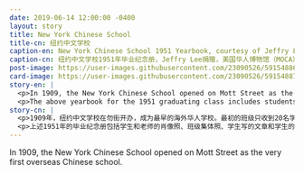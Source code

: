 ```yaml
---
date: 2019-06-14 12:00:00 -0400
layout: story
title: New York Chinese School
title-cn: 纽约中文学校
caption-en: New York Chinese School 1951 Yearbook, courtesy of Jeffry Lee, Museum of Chinese in America (MOCA) Collection
caption-cn: 纽约中文学校1951年毕业纪念册，Jeffry Lee捐赠，美国华人博物馆（MOCA）馆藏
post-image: https://user-images.githubusercontent.com/23090526/59154886-87ad3800-8a4a-11e9-8bcd-48dfe364bd4f.jpg
card-image: https://user-images.githubusercontent.com/23090526/59154887-88de6500-8a4a-11e9-9ec0-9880725237b2.jpg
story-en: |
  <p>In 1909, the New York Chinese School opened on Mott Street as the very first overseas Chinese school. Its original class consisted of only twenty students, but today the school serves more than 3,000. Located in the Chinese Community Centre along with the CCBA, the school is a non-profit, community-based organization and has been chartered by the New York State Education Department since 1967. Today, the New York Chinese School provides afterschool and weekend Chinese education for students K-12 and for adults, spanning from language to poetry, calligraphy, and performing arts. While the school opened with Chinese students in mind, today the rise of China as a global economy and parents’ desire to give their students a leg up through a Mandarin education has resulted in a rise of students from a variety of backgrounds learning at the school.</p>
  <p>The above yearbook for the 1951 graduating class includes students’ and teachers’ portraits, class photos, essays written by the students, and candid photographs of student life. In the beginning of the yearbook, teachers express their concerns over the political turmoil overseas and the intense educational expectations for their students. They describe how China’s belief in education as the foundation of a country makes their task to not only educate their students but foster in them a family-country collective consciousness. Photographs of field trips, sports, speech competitions, and other games contrast these serious messages, along with student speeches, argumentative essays, letters, prose, and even a note asking for leave.</p>
story-cn: |
  <p>1909年，纽约中文学校在勿街开办，成为最早的海外华人学校。最初的班级只收到20名学生，但现在学校有3000多名学生。位于华人社区中心，跟纽约中华公所(CCBA)在一起，该学校是一所以社区为基础的非营利机构，自1967年起得到纽约州教育局特许。目前，纽约中文学校为K-12年级的学生和成年人提供放学后和周末的中文教育，课程从语言到诗歌、书法和表演艺术。虽然学校是本来是为中国学生开办的，但今天中国作为一个全球经济大国而崛起，家长们都想让自己的孩子通过学习中文提高自己，于是不断有各种背景的学生来到学校学习。</p>
  <p>上述1951年的毕业纪念册包括学生和老师的肖像照、班级集体照、学生写的文章和学生的日常生活照。在纪念册的开头，老师们表达了对海外政治动荡的担忧和对他们的学生强烈的教育期望。他们写到中国对于教育作为一个国家的基础的信念是如何使他们的工作不仅仅是教育他们的学生，也是培养他们的学生一个家庭与国家的集体意识。实地考察、体育运动、讲演比赛和其他游戏的照片与这些严肃的话题形成鲜明的对比，还有学生的演讲、辩论的文章、书信、散文，甚至是请假条。</p>
---
```

In 1909, the New York Chinese School opened on Mott Street as the very first overseas Chinese school.
